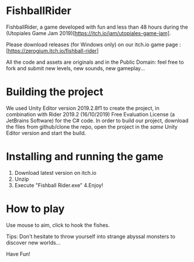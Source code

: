 # FishballRider
FishballRider, a game developed with fun and less than 48 hours during the (Utopiales Game Jam 2019)[https://itch.io/jam/utopiales-game-jam].

Please download releases (for Windows only) on our itch.io game page : [https://zerogium.itch.io/fishball-rider]

All the code and assets are originals and in the Public Domain: feel free to fork and submit new levels, new sounds, new gameplay...

# Building the project
We used Unity Editor version 2019.2.8f1 to create the project, in combination with Rider 2019.2 (16/10/2019) Free Evaluation License (a JetBrains Software) for the C# code.
In order to build our project, download the files from github/clone the repo, open the project in the *same* Unity Editor version and start the build.

# Installing and running the game
1. Download latest version on itch.io
2. Unzip
3. Execute "Fishball Rider.exe"
4.Enjoy!
	
# How to play
Use mouse to aim, click to hook the fishes.

Tips: Don't hesitate to throw yourself into strange abyssal monsters to discover new worlds...

Have Fun!